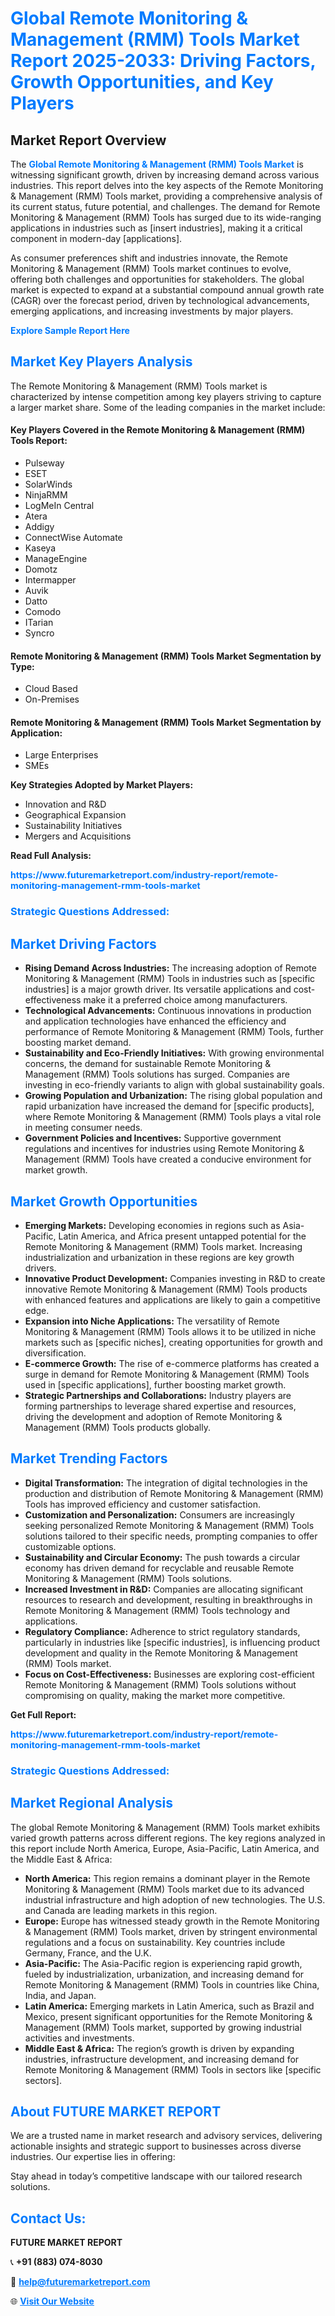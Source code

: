 <h1 style="color: #007BFF;">Global Remote Monitoring & Management (RMM) Tools Market Report 2025-2033: Driving Factors, Growth Opportunities, and Key Players</h1>

<section id="overview">
<h2>Market Report Overview</h2>
<p>The <a href="https://www.futuremarketreport.com/industry-report/remote-monitoring-management-rmm-tools-market" style="color: #007BFF; text-decoration: none;"><strong>Global Remote Monitoring & Management (RMM) Tools Market</strong></a> is witnessing significant growth, driven by increasing demand across various industries. This report delves into the key aspects of the Remote Monitoring & Management (RMM) Tools market, providing a comprehensive analysis of its current status, future potential, and challenges. The demand for Remote Monitoring & Management (RMM) Tools has surged due to its wide-ranging applications in industries such as [insert industries], making it a critical component in modern-day [applications].</p>
<p>As consumer preferences shift and industries innovate, the Remote Monitoring & Management (RMM) Tools market continues to evolve, offering both challenges and opportunities for stakeholders. The global market is expected to expand at a substantial compound annual growth rate (CAGR) over the forecast period, driven by technological advancements, emerging applications, and increasing investments by major players.</p>
</section>

<section id="overview">
<p><a href="https://www.futuremarketreport.com/request-sample/reportId=25903" style="color: #007BFF; text-decoration: none;"><strong>Explore Sample Report Here</strong></a></p>
</section>

<section id="key-players">
<h2 style="color: #007BFF;">Market Key Players Analysis</h2>
<p>The Remote Monitoring & Management (RMM) Tools market is characterized by intense competition among key players striving to capture a larger market share. Some of the leading companies in the market include:</p>
<h4>Key Players Covered in the Remote Monitoring & Management (RMM) Tools Report:</h4>
<ul><li>Pulseway</li><li>ESET</li><li>SolarWinds</li><li>NinjaRMM</li><li>LogMeIn Central</li><li>Atera</li><li>Addigy</li><li>ConnectWise Automate</li><li>Kaseya</li><li>ManageEngine</li><li>Domotz</li><li>Intermapper</li><li>Auvik</li><li>Datto</li><li>Comodo</li><li>ITarian</li><li>Syncro</li></ul>
<h4>Remote Monitoring & Management (RMM) Tools Market Segmentation by Type:</h4>
<ul><li>Cloud Based</li><li>On-Premises</li></ul>

<h4>Remote Monitoring & Management (RMM) Tools Market Segmentation by Application:</h4>
<ul><li>Large Enterprises</li><li>SMEs</li></ul>
<p><strong>Key Strategies Adopted by Market Players:</strong></p>
<ul>
<li>Innovation and R&D</li>
<li>Geographical Expansion</li>
<li>Sustainability Initiatives</li>
<li>Mergers and Acquisitions</li>
</ul>
</section>

<section>
<p><strong>Read Full Analysis: </strong></p><a href="https://www.futuremarketreport.com/industry-report/remote-monitoring-management-rmm-tools-market" style="color: #007BFF; text-decoration: none;"><strong>https://www.futuremarketreport.com/industry-report/remote-monitoring-management-rmm-tools-market</strong></a>
<h3 style="color: #007BFF;">Strategic Questions Addressed:</h3>
</section>

<section id="driving-factors">
<h2 style="color: #007BFF;">Market Driving Factors</h2>
<ul>
<li><strong>Rising Demand Across Industries:</strong> The increasing adoption of Remote Monitoring & Management (RMM) Tools in industries such as [specific industries] is a major growth driver. Its versatile applications and cost-effectiveness make it a preferred choice among manufacturers.</li>
<li><strong>Technological Advancements:</strong> Continuous innovations in production and application technologies have enhanced the efficiency and performance of Remote Monitoring & Management (RMM) Tools, further boosting market demand.</li>
<li><strong>Sustainability and Eco-Friendly Initiatives:</strong> With growing environmental concerns, the demand for sustainable Remote Monitoring & Management (RMM) Tools solutions has surged. Companies are investing in eco-friendly variants to align with global sustainability goals.</li>
<li><strong>Growing Population and Urbanization:</strong> The rising global population and rapid urbanization have increased the demand for [specific products], where Remote Monitoring & Management (RMM) Tools plays a vital role in meeting consumer needs.</li>
<li><strong>Government Policies and Incentives:</strong> Supportive government regulations and incentives for industries using Remote Monitoring & Management (RMM) Tools have created a conducive environment for market growth.</li>
</ul>
</section>

<section id="growth-opportunities">
<h2 style="color: #007BFF;">Market Growth Opportunities</h2>
<ul>
<li><strong>Emerging Markets:</strong> Developing economies in regions such as Asia-Pacific, Latin America, and Africa present untapped potential for the Remote Monitoring & Management (RMM) Tools market. Increasing industrialization and urbanization in these regions are key growth drivers.</li>
<li><strong>Innovative Product Development:</strong> Companies investing in R&D to create innovative Remote Monitoring & Management (RMM) Tools products with enhanced features and applications are likely to gain a competitive edge.</li>
<li><strong>Expansion into Niche Applications:</strong> The versatility of Remote Monitoring & Management (RMM) Tools allows it to be utilized in niche markets such as [specific niches], creating opportunities for growth and diversification.</li>
<li><strong>E-commerce Growth:</strong> The rise of e-commerce platforms has created a surge in demand for Remote Monitoring & Management (RMM) Tools used in [specific applications], further boosting market growth.</li>
<li><strong>Strategic Partnerships and Collaborations:</strong> Industry players are forming partnerships to leverage shared expertise and resources, driving the development and adoption of Remote Monitoring & Management (RMM) Tools products globally.</li>
</ul>
</section>

<section id="trending-factors">
<h2 style="color: #007BFF;">Market Trending Factors</h2>
<ul>
<li><strong>Digital Transformation:</strong> The integration of digital technologies in the production and distribution of Remote Monitoring & Management (RMM) Tools has improved efficiency and customer satisfaction.</li>
<li><strong>Customization and Personalization:</strong> Consumers are increasingly seeking personalized Remote Monitoring & Management (RMM) Tools solutions tailored to their specific needs, prompting companies to offer customizable options.</li>
<li><strong>Sustainability and Circular Economy:</strong> The push towards a circular economy has driven demand for recyclable and reusable Remote Monitoring & Management (RMM) Tools solutions.</li>
<li><strong>Increased Investment in R&D:</strong> Companies are allocating significant resources to research and development, resulting in breakthroughs in Remote Monitoring & Management (RMM) Tools technology and applications.</li>
<li><strong>Regulatory Compliance:</strong> Adherence to strict regulatory standards, particularly in industries like [specific industries], is influencing product development and quality in the Remote Monitoring & Management (RMM) Tools market.</li>
<li><strong>Focus on Cost-Effectiveness:</strong> Businesses are exploring cost-efficient Remote Monitoring & Management (RMM) Tools solutions without compromising on quality, making the market more competitive.</li>
</ul>
</section>

<section>
<p><strong>Get Full Report: </strong></p><a href="https://www.futuremarketreport.com/industry-report/remote-monitoring-management-rmm-tools-market" style="color: #007BFF; text-decoration: none;"><strong>https://www.futuremarketreport.com/industry-report/remote-monitoring-management-rmm-tools-market</strong></a>
<h3 style="color: #007BFF;">Strategic Questions Addressed:</h3>
</section>


<section id="regional-analysis">
<h2 style="color: #007BFF;">Market Regional Analysis</h2>
<p>The global Remote Monitoring & Management (RMM) Tools market exhibits varied growth patterns across different regions. The key regions analyzed in this report include North America, Europe, Asia-Pacific, Latin America, and the Middle East & Africa:</p>
<ul>
<li><strong>North America:</strong> This region remains a dominant player in the Remote Monitoring & Management (RMM) Tools market due to its advanced industrial infrastructure and high adoption of new technologies. The U.S. and Canada are leading markets in this region.</li>
<li><strong>Europe:</strong> Europe has witnessed steady growth in the Remote Monitoring & Management (RMM) Tools market, driven by stringent environmental regulations and a focus on sustainability. Key countries include Germany, France, and the U.K.</li>
<li><strong>Asia-Pacific:</strong> The Asia-Pacific region is experiencing rapid growth, fueled by industrialization, urbanization, and increasing demand for Remote Monitoring & Management (RMM) Tools in countries like China, India, and Japan.</li>
<li><strong>Latin America:</strong> Emerging markets in Latin America, such as Brazil and Mexico, present significant opportunities for the Remote Monitoring & Management (RMM) Tools market, supported by growing industrial activities and investments.</li>
<li><strong>Middle East & Africa:</strong> The region’s growth is driven by expanding industries, infrastructure development, and increasing demand for Remote Monitoring & Management (RMM) Tools in sectors like [specific sectors].</li>
</ul>
</section>

<footer>
<h2 style="color: #007BFF;">About FUTURE MARKET REPORT</h2>
<p>We are a trusted name in market research and advisory services, delivering actionable insights and strategic support to businesses across diverse industries. Our expertise lies in offering:</p>

<p>Stay ahead in today’s competitive landscape with our tailored research solutions.</p>

<h2 style="color: #007BFF;">Contact Us:</h2>
<p><strong>FUTURE MARKET REPORT</strong></p>
<p>📞 <strong>+91 (883) 074-8030</strong></p>
<p>📧 <strong><a href="mailto:help@futuremarketreport.com" style="color: #007BFF;">help@futuremarketreport.com</a></strong></p>
<p>🌐 <strong><a href="https://www.futuremarketreport.com/" style="color: #007BFF;">Visit Our Website</a></strong></p>
</footer>